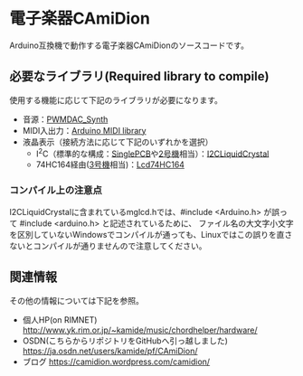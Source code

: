 # 電子楽器CAmiDion
Arduino互換機で動作する電子楽器CAmiDionのソースコードです。

## 必要なライブラリ(Required library to compile)
使用する機能に応じて下記のライブラリが必要になります。
- 音源：[PWMDAC_Synth](https://github.com/kamide-akiyoshi/PWMDAC_Synth/)
- MIDI入出力：[Arduino MIDI library](https://www.arduino.cc/reference/en/libraries/midi-library/)
- 液晶表示（接続方法に応じて下記のいずれかを選択）
  - I<sup>2</sup>C（標準的な構成：[SinglePCB](https://camidion.wordpress.com/camidion/lineup/camidion-singlepcb/)や[2号機](https://camidion.wordpress.com/camidion/lineup/camidion-2/)相当）：[I2CLiquidCrystal](https://n.mtng.org/ele/arduino/i2c.html)
  - 74HC164経由([3号機](https://camidion.wordpress.com/camidion/lineup/camidion-3/)相当)：[Lcd74HC164](http://100year.cocolog-nifty.com/blog/2012/05/arduinolcd3-ide.html)
### コンパイル上の注意点
I2CLiquidCrystalに含まれているmglcd.hでは、#include <Arduino.h> が誤って #include <arduino.h> と記述されているために、
ファイル名の大文字小文字を区別していないWindowsでコンパイルが通っても、Linuxではこの誤りを直さないとコンパイルが通りませんので注意してください。

## 関連情報
その他の情報については下記を参照。
- 個人HP(on RIMNET) http://www.yk.rim.or.jp/~kamide/music/chordhelper/hardware/
- OSDN(こちらからリポジトリをGitHubへ引っ越しました) https://ja.osdn.net/users/kamide/pf/CAmiDion/ 
- ブログ https://camidion.wordpress.com/camidion/

